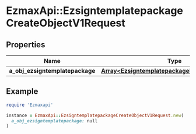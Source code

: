 # EzmaxApi::EzsigntemplatepackageCreateObjectV1Request

## Properties

| Name | Type | Description | Notes |
| ---- | ---- | ----------- | ----- |
| **a_obj_ezsigntemplatepackage** | [**Array&lt;EzsigntemplatepackageRequestCompound&gt;**](EzsigntemplatepackageRequestCompound.md) |  |  |

## Example

```ruby
require 'Ezmaxapi'

instance = EzmaxApi::EzsigntemplatepackageCreateObjectV1Request.new(
  a_obj_ezsigntemplatepackage: null
)
```

